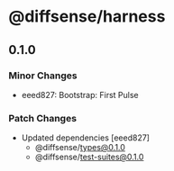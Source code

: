 # @diffsense/harness

## 0.1.0

### Minor Changes

- eeed827: Bootstrap: First Pulse

### Patch Changes

- Updated dependencies [eeed827]
  - @diffsense/types@0.1.0
  - @diffsense/test-suites@0.1.0

